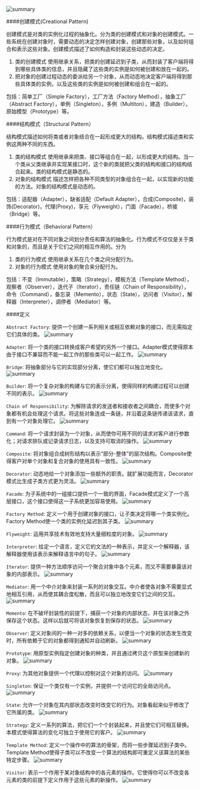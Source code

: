 ![summary](../_attach/Patterns/summary.jpg)

####创建模式(Creational Pattern)

创建模式是对类的实例化过程的抽象化。分为类的创建模式和对象的创建模式。一些系统在创建对象时，需要动态的决定怎样创建对象，创建那些对象，以及如何组合和表示这些对象。创建模式描述了如何构造和封装这些动态的决定。
1. 类的创建模式  使用继承关系，把类的创建延迟到子类，从而封装了客户端将得到哪些具体类的信息，并且隐藏了这些类的实例是如何被创建和放在一起的。
2. 把对象的创建过程动态的委派给另一个对象，从而动态地决定客户端将得到那些具体类的实例，以及这些类的实例是如何被创建和组合在一起的。

包括：简单工厂（Simple Factory），工厂方法（Factory Method），抽象工厂（Abstract Factory），单例（Singleton），多例（Multiton），建造（Builder），原始模型（Prototype）等。

####结构模式（Structural Pattern）

结构模式描述如何将类或者对象结合在一起形成更大的结构。结构模式描述类和实例这两种不同的东西。
1. 类的结构模式  使用继承来把类、接口等组合在一起，以形成更大的结构。当一个类从父类继承并实现某接口时，这个新的类就把父类的结构和接口的结构结合起来。类的结构模式是静态的。
2. 对象的结构模式  描述怎样把各种不同类型的对象组合在一起，以实现新的功能的方法。对象的结构模式是动态的。

包括：适配器（Adapter），缺省适配（Default Adapter），合成(Composite)，装饰(Decorator)，代理(Proxy)，享元（Flyweight），门面（Facade），桥接（Bridge）等。

####行为模式（Behavioral Pattern）

行为模式是对在不同对象之间划分责任和算法的抽象化。行为模式不仅仅是关于类和对象的，而且是关于它们之间的相互作用的。分为
1. 类的行为模式  使用继承关系在几个类之间分配行为。
2. 对象的行为模式  使用对象的聚合来分配行为。

包括：不变（Immutable），策略（Strategy），模板方法（Template Method），观察者（Observer），迭代子（Iterator），责任链（Chain of Responsibility），命令（Command），备忘录（Memento），状态（State），访问者（Visitor），解释器（Interpreter），调停者（Mediator）等。

####定义

`Abstract Factory`: 提供一个创建一系列相关或相互依赖对象的接口，而无需指定它们具体的类。
![summary](../_attach/Patterns/abstract_factory.jpg)

`Adapter`: 将一个类的接口转换成客户希望的另外一个接口。Adapter模式使得原本由于接口不兼容而不能一起工作的那些类可以一起工作。
![summary](../_attach/Patterns/adapter.jpg)

`Bridge`: 将抽象部分与它的实现部分分离，使它们都可以独立地变化。
![summary](../_attach/Patterns/bridge.jpg)

`Builder`: 将一个复杂对象的构建与它的表示分离，使得同样的构建过程可以创建不同的表示。
![summary](../_attach/Patterns/builder.jpg)

`Chain of Responsibility`: 为解除请求的发送者和接收者之间耦合，而使多个对象都有机会处理这个请求。将这些对象连成一条链，并沿着这条链传递该请求，直到有一个对象处理它。
![summary](../_attach/Patterns/chain_of_res.jpg)

`Command`: 将一个请求封装为一个对象，从而使你可用不同的请求对客户进行参数化；对请求排队或记录请求日志，以及支持可取消的操作。
![summary](../_attach/Patterns/command.jpg)

`Composite`: 将对象组合成树形结构以表示“部分-整体”的层次结构。Composite使得客户对单个对象和复合对象的使用具有一致性。
![summary](../_attach/Patterns/composite.jpg)

`Decorator`: 动态地给一个对象添加一些额外的职责。就扩展功能而言，Decorator模式比生成子类方式更为灵活。
![summary](../_attach/Patterns/decorator.jpg)

`Facade`: 为子系统中的一组接口提供一个一致的界面，Facade模式定义了一个高层接口，这个接口使得这一子系统更加容易使用。
![summary](../_attach/Patterns/facade.jpg)

`Factory Method`: 定义一个用于创建对象的接口，让子类决定将哪一个类实例化。Factory Method使一个类的实例化延迟到其子类。
![summary](../_attach/Patterns/factory_method.jpg)

`Flyweight`: 运用共享技术有效地支持大量细粒度的对象。
![summary](../_attach/Patterns/flyweight.jpg)

`Interpreter`: 给定一个语言，定义它的文法的一种表示，并定义一个解释器，该解释器使用该表示来解释语言中的句子。
![summary](../_attach/Patterns/interpreter.jpg)

`Iterator`: 提供一种方法顺序访问一个聚合对象中各个元素，而又不需要暴露该对象的内部表示。
![summary](../_attach/Patterns/iterator.jpg)

`Mediator`: 用一个中介对象来封装一系列的对象交互。中介者使各对象不需要显式地相互引用，从而使其耦合度松散，而且可以独立地改变它们之间的交互。
![summary](../_attach/Patterns/mediator.jpg)

`Memento`: 在不破坏封装性的前提下，捕获一个对象的内部状态，并在该对象之外保存这个状态。这样以后就可将该对象恢复到保存的状态。
![summary](../_attach/Patterns/memento.jpg)

`Observer`: 定义对象间的一种一对多的依赖关系，以便当一个对象的状态发生改变时，所有依赖于它的对象都得到通知并自动刷新。
![summary](../_attach/Patterns/observer.jpg)

`Prototype`: 用原型实例指定创建对象的种类，并且通过拷贝这个原型来创建新的对象。
![summary](../_attach/Patterns/prototype.jpg)

`Proxy`: 为其他对象提供一个代理以控制对这个对象的访问。
![summary](../_attach/Patterns/proxy.jpg)

`Singleton`: 保证一个类仅有一个实例，并提供一个访问它的全局访问点。
![summary](../_attach/Patterns/singleton.jpg)

`State`: 允许一个对象在其内部状态改变时改变它的行为。对象看起来似乎修改了它所属的类。
![summary](../_attach/Patterns/state.jpg)

`Strategy`: 定义一系列的算法，把它们一个个封装起来，并且使它们可相互替换。本模式使得算法的变化可独立于使用它的客户。
![summary](../_attach/Patterns/strategy.jpg)

`Template Method`: 定义一个操作中的算法的骨架，而将一些步骤延迟到子类中。Template Method使得子类可以不改变一个算法的结构即可重定义该算法的某些特定步骤。
![summary](../_attach/Patterns/template_method.jpg)

`Visitor`: 表示一个作用于某对象结构中的各元素的操作。它使得你可以不改变各元素的类的前提下定义作用于这些元素的新操作。
![summary](../_attach/Patterns/visitor.jpg)
